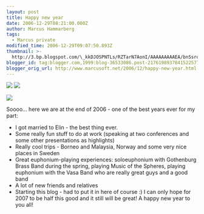 ```yaml
---
layout: post
title: Happy new year
date: 2006-12-29T08:21:00.000Z
author: Marcus Hammarberg
tags:
  - Marcus private
modified_time: 2006-12-29T09:07:50.893Z
thumbnail: >-
  http://3.bp.blogspot.com/\_kkDJOSPNTLs/RZTarN7AonI/AAAAAAAAAEA/bnSsroIRvOk/s72-c/DSC_1606.JPG
blogger_id: tag:blogger.com,1999:blog-36533086.post-2176198937841522577
blogger_orig_url: http://www.marcusoft.net/2006/12/happy-new-year.html
---
```



[<img
src="http://3.bp.blogspot.com/_kkDJOSPNTLs/RZTarN7AonI/AAAAAAAAAEA/bnSsroIRvOk/s320/DSC_1606.JPG"
id="BLOGGER_PHOTO_ID_5013872721176601202" style="CURSOR: hand"
data-border="0" />](http://3.bp.blogspot.com/_kkDJOSPNTLs/RZTarN7AonI/AAAAAAAAAEA/bnSsroIRvOk/s1600-h/DSC_1606.JPG)
[<img
src="http://1.bp.blogspot.com/_kkDJOSPNTLs/RZTSSt7AomI/AAAAAAAAADs/yRTvGxcDw4k/s320/150.jpg"
id="BLOGGER_PHOTO_ID_5013863504176783970" style="CURSOR: hand"
data-border="0" />](http://1.bp.blogspot.com/_kkDJOSPNTLs/RZTSSt7AomI/AAAAAAAAADs/yRTvGxcDw4k/s1600-h/150.jpg)



[<img
src="http://2.bp.blogspot.com/_kkDJOSPNTLs/RZTR997AokI/AAAAAAAAADc/ebGnslWQ43U/s320/marcus+p%C3%A5+skattjakt.JPG"
id="BLOGGER_PHOTO_ID_5013863147694498370" style="CURSOR: hand"
data-border="0" />](http://2.bp.blogspot.com/_kkDJOSPNTLs/RZTR997AokI/AAAAAAAAADc/ebGnslWQ43U/s1600-h/marcus+p%C3%A5+skattjakt.JPG)






Soooo... here we are at the end of 2006 - one of the best years ever for
my part:

-   I got married to Elin - the best thing ever.
-   Some really fun stuff to do at work (speaking at two conferences and
    some other presentations as highlights)
-   Really cool trips - Borneo and Malaysia, Norway and some very nice
    places in Sweden
-   Great euphonium-playing experiences: soloeuphonium with Gothenburg
    Brass Band during the spring, playing Music of the Spheres, playing
    euphonium with the Vasa Band who are really great guys and a good
    band
-   A lot of new friends and relatives
-   Starting this blog - had to put it in here of course :)
I can only hope for 2007 to be half this good and it still will be
great!
A happy new year to you all!


